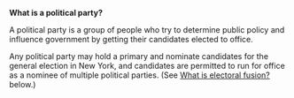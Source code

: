 **What is a political party?**   

A political party is a group of people who try to determine public policy and influence government by getting their candidates elected to office.  

Any political party may hold a primary and nominate candidates for the general election in New York, and candidates are permitted to run for office as a nominee of multiple political parties. (See [What is electoral fusion?](#item-electoral-fusion) below.)  
